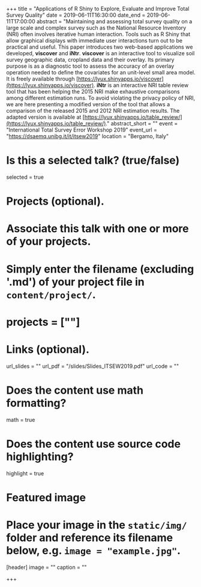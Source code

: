 +++
title = "Applications of R Shiny to Explore, Evaluate and Improve Total Survey Quality"
date = 2019-06-11T16:30:00
date_end = 2019-06-11T17:00:00
abstract = "Maintaining and assessing total survey quality on a large scale and complex survey such as the National Resource Inventory (NRI) often involves iterative human interaction. Tools such as R Shiny that allow graphical displays with immediate user interactions turn out to be practical and useful. This paper introduces two web-based applications we developed, **viscover** and **iNtr**. **viscover** is an interactive tool to visualize soil survey geographic data, cropland data and their overlay. Its primary purpose is as a diagnostic tool to assess the accuracy of an overlay operation needed to define the covariates for an unit-level small area model. It is freely available through [https://lyux.shinyapps.io/viscover](https://lyux.shinyapps.io/viscover). **iNtr** is an interactive NRI table review tool that has been helping the 2015 NRI make exhaustive comparisons among different estimation runs. To avoid violating the privacy policy of NRI, we are here presenting a modified version of the tool that allows a comparison of the released 2015 and 2012 NRI estimation results. The adapted version is available at [https://lyux.shinyapps.io/table_review/](https://lyux.shinyapps.io/table_review/)."
abstract_short = ""
event = "International Total Survey Error Workshop 2019"
event_url = "https://dsaemq.unibg.it/it/itsew2019"
location = "Bergamo, Italy"

# Is this a selected talk? (true/false)
selected = true

# Projects (optional).
#   Associate this talk with one or more of your projects.
#   Simply enter the filename (excluding '.md') of your project file in `content/project/`.
# projects = [""]

# Links (optional).
url_slides = ""
url_pdf = "/slides/Slides_ITSEW2019.pdf"
url_code = ""

# Does the content use math formatting?
math = true

# Does the content use source code highlighting?
highlight = true

# Featured image
# Place your image in the `static/img/` folder and reference its filename below, e.g. `image = "example.jpg"`.
[header]
image = ""
caption = ""

+++
